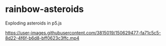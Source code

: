 # rainbow-asteroids
Exploding asteroids in p5.js



https://user-images.githubusercontent.com/3815019/150629477-fa71c5c5-8d22-4f6f-b6d8-bff0623c3ffc.mp4

